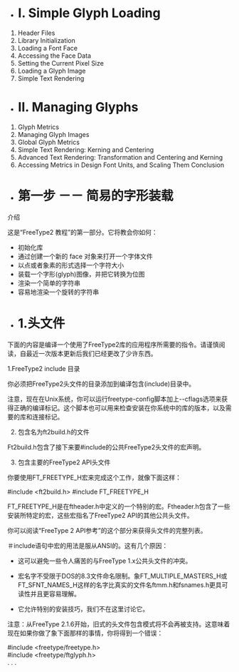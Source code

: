 - # I. Simple Glyph Loading
1. Header Files
2. Library Initialization
3. Loading a Font Face
4. Accessing the Face Data
5. Setting the Current Pixel Size
6. Loading a Glyph Image
7. Simple Text Rendering

- # II. Managing Glyphs
1. Glyph Metrics
2. Managing Glyph Images
3. Global Glyph Metrics
4. Simple Text Rendering: Kerning and Centering
5. Advanced Text Rendering: Transformation and Centering and Kerning
6. Accessing Metrics in Design Font Units, and Scaling Them
Conclusion

- # 第一步 －－ 简易的字形装载 

介绍 

这是“FreeType2 教程”的第一部分。它将教会你如何： 

* 初始化库 
* 通过创建一个新的 face 对象来打开一个字体文件 
* 以点或者象素的形式选择一个字符大小 
* 装载一个字形(glyph)图像，并把它转换为位图 
* 渲染一个简单的字符串 
* 容易地渲染一个旋转的字符串 

- # 1.头文件 

下面的内容是编译一个使用了FreeType2库的应用程序所需要的指令。请谨慎阅读，自最近一次版本更新后我们已经更改了少许东西。 

1.FreeType2 include 目录 

你必须把FreeType2头文件的目录添加到编译包含(include)目录中。 

注意，现在在Unix系统，你可以运行freetype-config脚本加上--cflags选项来获得正确的编译标记。这个脚本也可以用来检查安装在你系统中的库的版本，以及需要的库和连接标记。 

2. 包含名为ft2build.h的文件 

Ft2build.h包含了接下来要#include的公共FreeType2头文件的宏声明。 

3. 包含主要的FreeType2 API头文件 

你要使用FT_FREETYPE_H宏来完成这个工作，就像下面这样： 

#include <ft2build.h> 
#include FT_FREETYPE_H 

FT_FREETYPE_H是在ftheader.h中定义的一个特别的宏。Ftheader.h包含了一些安装所特定的宏，这些宏指名了FreeType2 API的其他公共头文件。 

你可以阅读“FreeType 2 API参考”的这个部分来获得头文件的完整列表。 

＃include语句中宏的用法是服从ANSI的。这有几个原因： 

* 这可以避免一些令人痛苦的与FreeType 1.x公共头文件的冲突。 

* 宏名字不受限于DOS的8.3文件命名限制。象FT_MULTIPLE_MASTERS_H或FT_SFNT_NAMES_H这样的名字比真实的文件名ftmm.h和fsnames.h更具可读性并且更容易理解。 

* 它允许特别的安装技巧，我们不在这里讨论它。 

注意：从FreeType 2.1.6开始，旧式的头文件包含模式将不会再被支持。这意味着现在如果你做了象下面那样的事情，你将得到一个错误： 

#include <freetype/freetype.h>    
#include <freetype/ftglyph.h>    
. . . 
